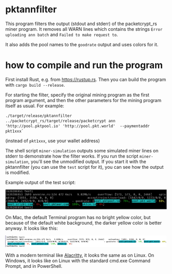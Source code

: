 # pktannfilter

This program filters the output (stdout and stderr) of the packetcrypt_rs miner program. It removes all WARN lines which contains the strings `Error uploading ann batch` and `Failed to make request to`.

It also adds the pool names to the `goodrate` output and uses colors for it.

# how to compile and run the program

First install Rust, e.g. from https://rustup.rs. Then you can build the program with `cargo build --release`.

For starting the filter, specify the original mining program as the first program argument, and then the other parameters for the mining program itself as usual. For example:

```
./target/release/pktannfilter ../packetcrypt_rs/target/release/packetcrypt ann 'http://pool.pktpool.io' 'http://pool.pkt.world'  --paymentaddr pkt1xxx`
```

(instead of `pkt1xxx`, use your wallet address)

The shell script `miner-simulation` outputs some simulated miner lines on stderr to demonstrate how the filter works. If you run the script `miner-simulation`, you'll see the unmodified output. If you start it with the pktannfilter (you can use the `test` script for it), you can see how the output is modified.

Example output of the test script:

![example](example-linux.png)

On Mac, the default Terminal program has no bright yellow color, but because of the default white background, the darker yellow color is better anyway. It looks like this:

![example](example-mac.png)

With a modern terminal like [Alacritty](https://github.com/alacritty/alacritty), it looks the same as on Linux. On Windows, it looks like on Linux with the standard cmd.exe Command Prompt, and in PowerShell.
